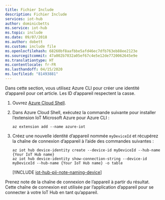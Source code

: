 ```yaml
---
title: Fichier Include
description: Fichier Include
services: iot-hub
author: dominicbetts
ms.service: iot-hub
ms.topic: include
ms.date: 09/07/2018
ms.author: dobett
ms.custom: include file
ms.openlocfilehash: 68260bf8aafbbe5afd46ec7dfb763eb88ee2123e
ms.sourcegitcommit: 47a002b7032a05ef67c4e5e12de7720062645e9e
ms.translationtype: HT
ms.contentlocale: fr-FR
ms.lasthandoff: 04/15/2020
ms.locfileid: "81493881"
---
```

Dans cette section, vous utilisez Azure CLI pour créer une identité d’appareil pour cet article. Les ID d’appareil respectent la casse.

1. Ouvrez [Azure Cloud Shell](https://shell.azure.com/).

1. Dans Azure Cloud Shell, exécutez la commande suivante pour installer l’extension IoT Microsoft Azure pour Azure CLI :

    ```azurecli-interactive
    az extension add --name azure-iot
    ```

2. Créez une nouvelle identité d’appareil nommée `myDeviceId` et récupérez la chaîne de connexion d’appareil à l’aide des commandes suivantes :

    ```azurecli-interactive
    az iot hub device-identity create --device-id myDeviceId --hub-name {Your IoT Hub name}
    az iot hub device-identity show-connection-string --device-id myDeviceId --hub-name {Your IoT Hub name} -o table
    ```

   [!INCLUDE [iot-hub-pii-note-naming-device](iot-hub-pii-note-naming-device.md)]

Prenez note de la chaîne de connexion de l’appareil à partir du résultat. Cette chaîne de connexion est utilisée par l’application d’appareil pour se connecter à votre IoT Hub en tant qu’appareil.

<!-- images and links -->
